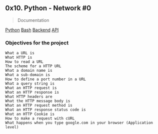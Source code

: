 ## 0x10. Python - Network #0

 > Documentation

[Python](https://www.python.org/) [Bash](https://ryanstutorials.net/bash-scripting-tutorial/bash-script.php) [Backend](https://www.simplilearn.com/tutorials/programming-tutorial/what-is-backend-development) [API](https://www.mulesoft.com/resources/api/what-is-an-api)


### Objectives for the project

```angular2html
What a URL is
What HTTP is
How to read a URL
The scheme for a HTTP URL
What a domain name is
What a sub-domain is
How to define a port number in a URL
What a query string is
What an HTTP request is
What an HTTP response is
What HTTP headers are
What the HTTP message body is
What an HTTP request method is
What an HTTP response status code is
What an HTTP Cookie is
How to make a request with cURL
What happens when you type google.com in your browser (Application level)
```

